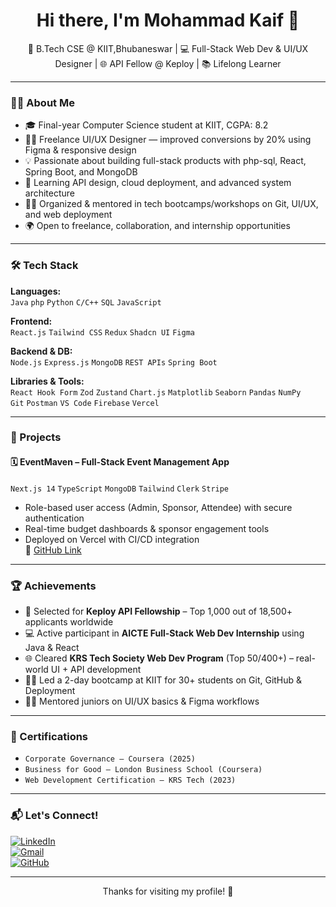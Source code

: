 <h1 align="center">Hi there, I'm Mohammad Kaif 👋</h1>

<p align="center">
🚀 B.Tech CSE @ KIIT,Bhubaneswar | 💻 Full-Stack Web Dev & UI/UX Designer | 🌐 API Fellow @ Keploy | 📚 Lifelong Learner  
</p>

---

### 👨‍💻 About Me

- 🎓 Final-year Computer Science student at KIIT, CGPA: 8.2
- 🧑‍🎨 Freelance UI/UX Designer — improved conversions by 20% using Figma & responsive design
- 💡 Passionate about building full-stack products with php-sql, React, Spring Boot, and MongoDB
- 🧠 Learning API design, cloud deployment, and advanced system architecture
- 🧑‍🏫 Organized & mentored in tech bootcamps/workshops on Git, UI/UX, and web deployment
- 🌍 Open to freelance, collaboration, and internship opportunities

---

### 🛠️ Tech Stack

**Languages:**  
`Java` `php` `Python` `C/C++` `SQL` `JavaScript`

**Frontend:**  
`React.js` `Tailwind CSS` `Redux` `Shadcn UI` `Figma`

**Backend & DB:**  
`Node.js` `Express.js` `MongoDB` `REST APIs` `Spring Boot`

**Libraries & Tools:**  
`React Hook Form` `Zod` `Zustand` `Chart.js` `Matplotlib` `Seaborn` `Pandas` `NumPy`  
`Git` `Postman` `VS Code` `Firebase` `Vercel`

---

### 🚀 Projects

#### 🗓️ **EventMaven** – Full-Stack Event Management App  
`Next.js 14` `TypeScript` `MongoDB` `Tailwind` `Clerk` `Stripe`  
- Role-based user access (Admin, Sponsor, Attendee) with secure authentication  
- Real-time budget dashboards & sponsor engagement tools  
- Deployed on Vercel with CI/CD integration  
🔗 [GitHub Link](https://github.com/kaif744)

---

### 🏆 Achievements

- 🏅 Selected for **Keploy API Fellowship** – Top 1,000 out of 18,500+ applicants worldwide  
- 💻 Active participant in **AICTE Full-Stack Web Dev Internship** using Java & React  
- 🌐 Cleared **KRS Tech Society Web Dev Program** (Top 50/400+) – real-world UI + API development  
- 🧑‍🏫 Led a 2-day bootcamp at KIIT for 30+ students on Git, GitHub & Deployment  
- 👨‍🎓 Mentored juniors on UI/UX basics & Figma workflows

---

### 📜 Certifications

- `Corporate Governance – Coursera (2025)`
- `Business for Good – London Business School (Coursera)`
- `Web Development Certification – KRS Tech (2023)`

---

### 📬 Let's Connect!

[![LinkedIn](https://img.shields.io/badge/-LinkedIn-0A66C2?style=for-the-badge&logo=linkedin&logoColor=white)](https://www.linkedin.com/in/mohammad-kaif-abc)  
[![Gmail](https://img.shields.io/badge/-Email-D14836?style=for-the-badge&logo=gmail&logoColor=white)](mailto:akhterkaif10@gmail.com)  
[![GitHub](https://img.shields.io/badge/-GitHub-181717?style=for-the-badge&logo=github&logoColor=white)](https://github.com/kaif744)

---

<p align="center">
  Thanks for visiting my profile! 🌟  
</p>
